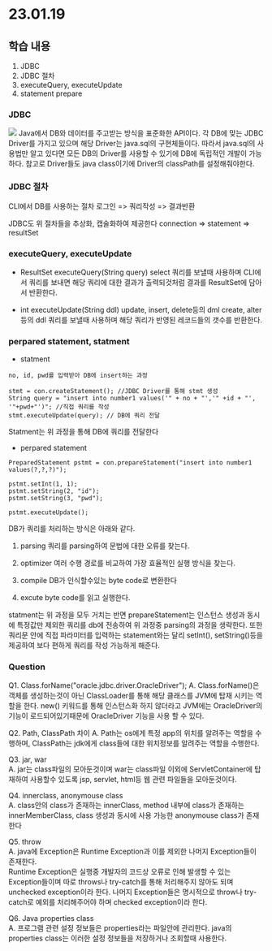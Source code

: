 # 23.01.19

## 학습 내용
1. JDBC
2. JDBC 절차
3. executeQuery, executeUpdate
4. statement prepare


### JDBC
<image src="https://user-images.githubusercontent.com/115130757/214231532-c8aaed3c-27e4-4dc5-ba9e-8a3e17c6a384.PNG"/>
Java에서 DB와 데이터를 주고받는 방식을 표준화한 API이다. 각 DB에 맞는 JDBC Driver를 가지고 있으며 해당 Driver는 java.sql의 구현체들이다. 
따라서 java.sql의 사용법만 알고 있다면 모든 DB의 Driver를 사용할 수 있기에 DB에 독립적인 개발이 가능하다. 
참고로 Driver들도 java class이기에 Driver의 classPath를 설정해줘야한다. 


### JDBC 절차
CLI에서 DB를 사용하는 절차
로그인 => 쿼리작성 => 결과반환

JDBC도 위 절차들을 추상화, 캡술화하여 제공한다
connection => statement => resultSet

### executeQuery, executeUpdate
- ResultSet executeQuery(String query)
select 쿼리를 보낼때 사용하며 CLI에서 쿼리를 보내면 해당 쿼리에 대한 결과가 출력되것처럼 결과를 ResultSet에 담아서 반환한다.

- int executeUpdate(String ddl) 
update, insert, delete등의 dml  create, alter등의 ddl 쿼리를 보낼때 사용하며  해당 쿼리가 반영된 레코드들의 갯수를 반환한다. 



### perpared statement, statment

 - statment
```
no, id, pwd를 입력받아 DB에 insert하는 과정

stmt = con.createStatement(); //JDBC Driver를 통해 stmt 생성
String query = "insert into number1 values('" + no + "','" +id + "', '"+pwd+"')"; //직접 쿼리를 작성
stmt.executeUpdate(query); // DB에 쿼리 전달
```
Statment는 위 과정을 통해 DB에 쿼리를 전달한다

 - perpared statement
```
PreparedStatement pstmt = con.prepareStatement("insert into number1 values(?,?,?)");

pstmt.setInt(1, 1);
pstmt.setString(2, "id");
pstmt.setString(3, "pwd");

pstmt.executeUpdate();
```
DB가 쿼리를 처리하는 방식은 아래와 같다.
1. parsing
쿼리를 parsing하여 문법에 대한 오류를 찾는다.

2. optimizer
여러 수행 경로를 비교하여 가장 효율적인 실행 방식을 찾는다.

3. compile
DB가 인식할수있는 byte code로 변환한다

4. excute
byte code를 읽고 실행한다.

statment는 위 과정을 모두 거치는 반면 prepareStatement는 인스턴스 생성과 동시에 특정값만 제외한 쿼리를 db에 전송하여 위 과정중 parsing의 과정을 생략한다.
또한 쿼리문 안에 직접 파라미터를 입력하는 statement와는 달리 setInt(), setString()등을 제공하여 보다 편하게 쿼리를 작성 가능하게 해준다.




### Question
Q1. Class.forName("oracle.jdbc.driver.OracleDriver"); 
A.  Class.forName()은 객체를 생성하는것이 아닌 ClassLoader를 통해 해당 클래스를 JVM에 탑재 시키는 역할을 한다. new() 키워드를 통해 인스턴스화 하지 않더라고 JVM에는 OracleDriver의 기능이 로드되어있기때문에 OracleDriver 기능을 사용 할 수 있다.

Q2. Path, ClassPath 차이
A. Path는 os에게 특정 app의 위치를 알려주는 역할을 수행하며, ClassPath는 jdk에게 class들에 대한 위치정보를 알려주는 역할을 수행한다.

Q3. jar, war 	 																																										
A. jar는 class파일의 모아둔것이며 war는 class파일 이외에 ServletContainer에 탑재하여 사용할수 있도록 jsp, servlet, html등 웹 관련 파일들을 모아둔것이다.

Q4. innerclass, anonymouse class																																		
A. class안의 class가 존재하는 innerClass, method 내부에  class가 존재하는 innerMemberClass, class 생성과 동시에 사용 가능한 anonymouse class가 존재한다 

Q5. throw																																												
A. java에 Exception은 Runtime Exception과 이를 제외한 나머지 Exception들이 존재한다.            											
Runtime Exception은 실행중 개발자의 코드상 오류로 인해 발생할 수 있는 Exception들이며 따로 throws나 try-catch를 통해 처리해주지 않아도 되며 unchecked exception이라 한다. 나머지 Exception들은 명시적으로 throw나 try-catch로 예외를 처리해주어야 하며 checked exception이라 한다.

Q6. Java properties class																																					    
A. 프로그램 관련 설정 정보들은 properties라는 파일안에 관리한다. java의 properties class는 이러한 설정 정보들을 저장하거나 조회할때 사용한다.
